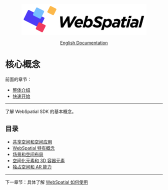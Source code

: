 <div align="center">
  <img src="../../assets/logo.png" alt="WebSpatial Logo" width="400"/>

  [English Documentation](../../en/core-concepts/README.md)
  <br>
</div>

# 核心概念

前面的章节：
- [整体介绍](../introduction/README.md)
- [快速开始](../quick-start/README.md)

---

了解 WebSpatial SDK 的基本概念。

## 目录

- [共享空间和空间应用](shared-space-and-spatial-apps.md)
- [WebSpatial 特有概念](unique-concepts-in-webspatial.md)
- [场景和空间布局](scenes-and-spatial-layouts.md)
- [空间化元素和 3D 容器元素](spatialized-elements-and-3d-container-elements.md)
- [独占空间和 AR 能力](full-space-and-ar-capabilities.md)

---

下一章节：具体了解 [WebSpatial 如何使用](../development-guide/README.md)
